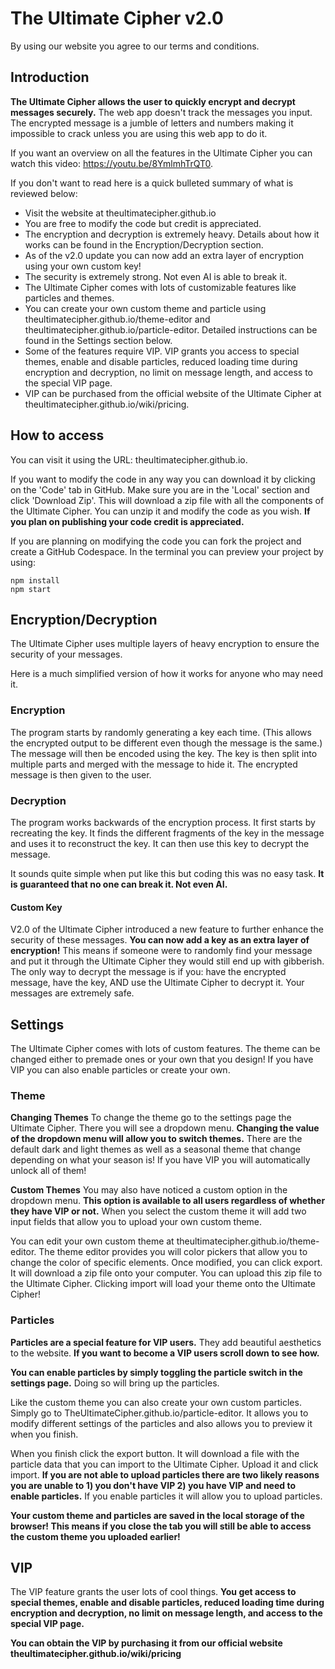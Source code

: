 # The Ultimate Cipher v2.0

By using our website you agree to our terms and conditions.

## Introduction

**The Ultimate Cipher allows the user to quickly encrypt and decrypt messages securely.** The web app doesn't track the messages you input. The encrypted message is a jumble of letters and numbers making it impossible to crack unless you are using this web app to do it.

If you want an overview on all the features in the Ultimate Cipher you can watch this video: https://youtu.be/8YmlmhTrQT0.

If you don't want to read here is a quick bulleted summary of what is reviewed below:

 - Visit the website at theultimatecipher.github.io
 - You are free to modify the code but credit is appreciated.
 - The encryption and decryption is extremely heavy. Details about how it works can be found in the Encryption/Decryption section.
 - As of the v2.0 update you can now add an extra layer of encryption using your own custom key!
 - The security is extremely strong. Not even AI is able to break it.
 - The Ultimate Cipher comes with lots of customizable features like particles and themes.
 - You can create your own custom theme and particle using theultimatecipher.github.io/theme-editor and theultimatecipher.github.io/particle-editor. Detailed instructions can be found in the Settings section below.
 - Some of the features require VIP. VIP grants you access to special themes, enable and disable particles, reduced loading time during encryption and decryption, no limit on message length, and access to the special VIP page.
 - VIP can be purchased from the official website of the Ultimate Cipher at theultimatecipher.github.io/wiki/pricing.

## How to access
You can visit it using the URL: theultimatecipher.github.io. 

If you want to modify the code in any way you can download it by clicking on the 'Code' tab in GitHub. Make sure you are in the 'Local' section and click 'Download Zip'. This will download a zip file with all the components of the Ultimate Cipher. You can unzip it and modify the code as you wish. **If you plan on publishing your code credit is appreciated.**

If you are planning on modifying the code you can fork the project and create a GitHub Codespace. In the terminal you can preview your project by using:

    npm install
    npm start

## Encryption/Decryption
The Ultimate Cipher uses multiple layers of heavy encryption to ensure the security of your messages.

Here is a much simplified version of how it works for anyone who may need it.

### Encryption
The program starts by randomly generating a key each time. (This allows the encrypted output to be different even though the message is the same.) The message will then be encoded using the key. The key is then split into multiple parts and merged with the message to hide it. The encrypted message is then given to the user.

### Decryption
The program works backwards of the encryption process. It first starts by recreating the key. It finds the different fragments of the key in the message and uses it to reconstruct the key. It can then use this key to decrypt the message.

It sounds quite simple when put like this but coding this was no easy task. **It is guaranteed that no one can break it. Not even AI.**

#### Custom Key
V2.0 of the Ultimate Cipher introduced a new feature to further enhance the security of these messages. **You can now add a key as an extra layer of encryption!** This means if someone were to randomly find your message and put it through the Ultimate Cipher they would still end up with gibberish. The only way to decrypt the message is if you: have the encrypted message, have the key, AND use the Ultimate Cipher to decrypt it. Your messages are extremely safe.

## Settings
The Ultimate Cipher comes with lots of custom features. The theme can be changed either to premade ones or your own that you design! If you have VIP you can also enable particles or create your own.

### Theme
**Changing Themes**
To change the theme go to the settings page the Ultimate Cipher. There you will see a dropdown menu. **Changing the value of the dropdown menu will allow you to switch themes.** There are the default dark and light themes as well as a seasonal theme that change depending on what your season is! If you have VIP you will automatically unlock all of them!

**Custom Themes**
You may also have noticed a custom option in the dropdown menu. **This option is available to all users regardless of whether they have VIP or not.** When you select the custom theme it will add two input fields that allow you to upload your own custom theme.

You can edit your own custom theme at theultimatecipher.github.io/theme-editor. The theme editor provides you will color pickers that allow you to change the color of specific elements. Once modified, you can click export. It will download a zip file onto your computer. You can upload this zip file to the Ultimate Cipher. Clicking import will load your theme onto the Ultimate Cipher!

### Particles
**Particles are a special feature for VIP users.** They add beautiful aesthetics to the website. **If you want to become a VIP users scroll down to see how.**

**You can enable particles by simply toggling the particle switch in the settings page.** Doing so will bring up the particles. 

Like the custom theme you can also create your own custom particles. Simply go to TheUltimateCipher.github.io/particle-editor.
It allows you to modify different settings of the particles and also allows you to preview it when you finish.
 
 When you finish click the export button. It will download a file with the particle data that you can import to the Ultimate Cipher. Upload it and click import. **If you are not able to upload particles there are two likely reasons you are unable to 1) you don't have VIP 2) you have VIP and need to enable particles.** If you enable particles it will allow you to upload particles. 

**Your custom theme and particles are saved in the local storage of the browser! This means if you close the tab you will still be able to access the custom theme you uploaded earlier!**

## VIP
The VIP feature grants the user lots of cool things. **You get access to special themes, enable and disable particles, reduced loading time during encryption and decryption, no limit on message length, and access to the special VIP page.**

**You can obtain the VIP by purchasing it from our official website theultimatecipher.github.io/wiki/pricing**


